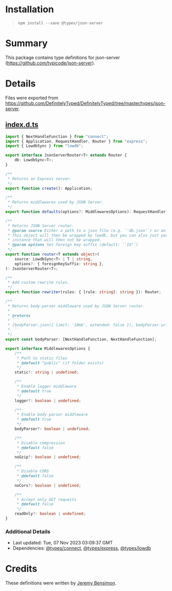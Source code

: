 # Installation
> `npm install --save @types/json-server`

# Summary
This package contains type definitions for json-server (https://github.com/typicode/json-server).

# Details
Files were exported from https://github.com/DefinitelyTyped/DefinitelyTyped/tree/master/types/json-server.
## [index.d.ts](https://github.com/DefinitelyTyped/DefinitelyTyped/tree/master/types/json-server/index.d.ts)
````ts
import { NextHandleFunction } from "connect";
import { Application, RequestHandler, Router } from "express";
import { LowdbSync } from "lowdb";

export interface JsonServerRouter<T> extends Router {
    db: LowdbSync<T>;
}

/**
 * Returns an Express server.
 */
export function create(): Application;

/**
 * Returns middlewares used by JSON Server.
 */
export function defaults(options?: MiddlewaresOptions): RequestHandler[];

/**
 * Returns JSON Server router.
 * @param source Either a path to a json file (e.g. `'db.json'`) or an object in memory.
 * This object will then be wrapped by lowdb, but you can also just pass in your own lowdb
 * instance that will then not be wrapped.
 * @param options Set foreign key suffix (default: `'Id'`)
 */
export function router<T extends object>(
    source: LowdbSync<T> | T | string,
    options?: { foreignKeySuffix: string },
): JsonServerRouter<T>;

/**
 * Add custom rewrite rules.
 */
export function rewriter(rules: { [rule: string]: string }): Router;

/**
 * Returns body-parser middleware used by JSON Server router.
 *
 * @returns
 * ```
 * [bodyParser.json({ limit: '10mb', extended: false }), bodyParser.urlencoded({ extended: false })]
 * ```
 */
export const bodyParser: [NextHandleFunction, NextHandleFunction];

export interface MiddlewaresOptions {
    /**
     * Path to static files
     * @default "public" (if folder exists)
     */
    static?: string | undefined;

    /**
     * Enable logger middleware
     * @default true
     */
    logger?: boolean | undefined;

    /**
     * Enable body-parser middleware
     * @default true
     */
    bodyParser?: boolean | undefined;

    /**
     * Disable compression
     * @default false
     */
    noGzip?: boolean | undefined;

    /**
     * Disable CORS
     * @default false
     */
    noCors?: boolean | undefined;

    /**
     * Accept only GET requests
     * @default false
     */
    readOnly?: boolean | undefined;
}

````

### Additional Details
 * Last updated: Tue, 07 Nov 2023 03:09:37 GMT
 * Dependencies: [@types/connect](https://npmjs.com/package/@types/connect), [@types/express](https://npmjs.com/package/@types/express), [@types/lowdb](https://npmjs.com/package/@types/lowdb)

# Credits
These definitions were written by [Jeremy Bensimon](https://github.com/jeremyben).
